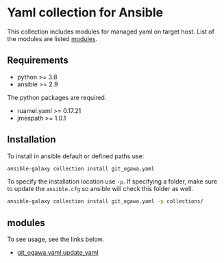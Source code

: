 # Yaml collection for Ansible

This collection includes modules for managed yaml on target host.
List of the modules are listed [modules](#modules).

## Requirements

- python >= 3.8
- ansible >= 2.9

The python packages are required.

- ruamel.yaml >= 0.17.21
- jmespath >= 1.0.1


## Installation
To install in ansible default or defined paths use:

```bash
ansible-galaxy collection install git_ogawa.yaml
```

To specify the installation location use `-p`. If specifying a folder, make sure to update the `ansible.cfg` so ansible will check this folder as well.

```bash
ansible-galaxy collection install git_ogawa.yaml -p collections/
```

## modules

To see usage, see the links below.

- [git_ogawa.yaml.update_yaml](docs/git_ogawa.yaml.update_yaml_module.rst)
